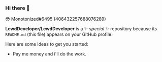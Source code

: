 ### Hi there 👋
😳 Monotonized#6495 (406432257688076289)


**LewdDeveloper/LewdDeveloper** is a ✨ _special_ ✨ repository because its `README.md` (this file) appears on your GitHub profile.

Here are some ideas to get you started:

- Pay me money and i'll do the work.

